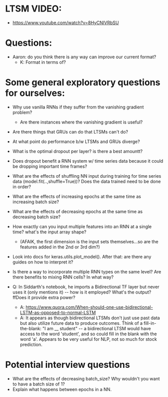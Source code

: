 # LTSM VIDEO:
- https://www.youtube.com/watch?v=8HyCNIVRbSU


# Questions:
- Aaron: do you think there is any way can improve our current format?
  - K: Format in terms of?

# Some general exploratory questions for ourselves:
- Why use vanilla RNNs if they suffer from the vanishing gradient problem?
  - Are there instances where the vanishing gradient is useful?
- Are there things that GRUs can do that LTSMs can't do?
- At what point do performance b/w LTSMs and GRUs diverge?


- What is the optimal dropout per layer? is there a best amountt?
- Does dropout benefit a RNN system w/ time series data because it could 
be dropping important time frames?
- What are the effects of shuffling NN input during training for time series data (model.fit(..,shuffle=True))?
Does the data trained need to be done in order?
- What are the effects of increasing epochs at the same time as increasing batch size? 
- What are the effects of decreasing epochs at the same time as decreasing batch size?
- How exactly can you input multiple features into an RNN at a single time? what's the input array shape?
  - (AFAIK, the first dimension is the input sets themselves...so are the features added in the 2nd or 3rd dim?)


- Look into docs for keras.utils.plot_model(). After that: are there any guides on how to interpret it?
- Is there a way to incorporate multiple RNN types on the same level? Are there benefits to mixing RNN cells? In what way?
- Q: In Siddarth's notebook, he imports a Bidirectional TF layer but never 
uses it (only mentions it) -- how is it employed? What's the output? ffDoes it provide extra power?
  - A: https://www.quora.com/When-should-one-use-bidirectional-LSTM-as-opposed-to-normal-LSTM
  - A: It appears as though bidirectional LTSMs don't just use past data but also utilize future data to produce outcomes.
Think of a fill-in-the-blank: "I am __ student" -- a bidirectional LTSM would have access to the word 'student', and so 
could fill in the blank with the word 'a'. Appears to be very useful for NLP, not so much for stock prediction.

# Potential interview questions
- What are the effects of decreasing batch_size? Why wouldn't you want 
to have a batch size of 1?
- Explain what happens between epochs in a NN.
